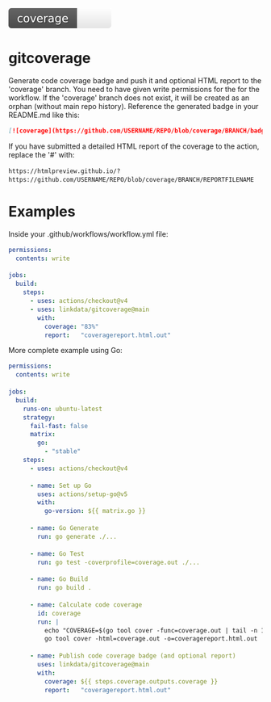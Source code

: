 [![coverage](https://github.com/linkdata/gitcoverage/blob/main/coverage_badge_animated.svg)](#)

# gitcoverage

Generate code coverage badge and push it and optional HTML report to the 'coverage' branch.
You need to have given write permissions for the for the workflow.
If the 'coverage' branch does not exist, it will be created as an orphan (without main repo history).
Reference the generated badge in your README.md like this:

```md
[![coverage](https://github.com/USERNAME/REPO/blob/coverage/BRANCH/badge.svg)](#)
```

If you have submitted a detailed HTML report of the coverage to the action, replace the '#' with:

`https://htmlpreview.github.io/?https://github.com/USERNAME/REPO/blob/coverage/BRANCH/REPORTFILENAME`

# Examples

Inside your .github/workflows/workflow.yml file:

```yml
permissions:
  contents: write

jobs:
  build:
    steps:
      - uses: actions/checkout@v4
      - uses: linkdata/gitcoverage@main
        with:
          coverage: "83%"
          report:   "coveragereport.html.out"
```

More complete example using Go:

```yml
permissions:
  contents: write

jobs:
  build:
    runs-on: ubuntu-latest
    strategy:
      fail-fast: false
      matrix:
        go:
          - "stable"
    steps:
      - uses: actions/checkout@v4

      - name: Set up Go
        uses: actions/setup-go@v5
        with:
          go-version: ${{ matrix.go }}

      - name: Go Generate
        run: go generate ./...

      - name: Go Test
        run: go test -coverprofile=coverage.out ./...

      - name: Go Build
        run: go build .

      - name: Calculate code coverage
        id: coverage
        run: |
          echo "COVERAGE=$(go tool cover -func=coverage.out | tail -n 1 | tr -s '\t' | cut -f 3)" >> $GITHUB_OUTPUT
          go tool cover -html=coverage.out -o=coveragereport.html.out

      - name: Publish code coverage badge (and optional report)
        uses: linkdata/gitcoverage@main
        with:
          coverage: ${{ steps.coverage.outputs.coverage }}
          report:   "coveragereport.html.out"
```
